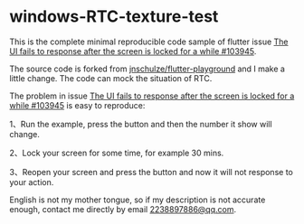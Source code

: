 # windows-RTC-texture-test
This is the complete minimal reproducible code sample of flutter issue [The UI fails to response after the screen is locked for a while #103945](https://github.com/flutter/flutter/issues/103945).

The source code is forked from [jnschulze/flutter-playground](https://github.com/jnschulze/flutter-playground) and I make a little change. The code can mock the situation of RTC.

The problem in  issue [The UI fails to response after the screen is locked for a while #103945](https://github.com/flutter/flutter/issues/103945) is easy to reproduce: 

1、Run the example, press the button and then the number it show will change.

2、Lock your screen for some time, for example 30 mins.

3、Reopen your screen and press the button and now it will not response to your action.

English is not my mother tongue, so if my description is not accurate enough, contact me directly by email 2238897886@qq.com.
